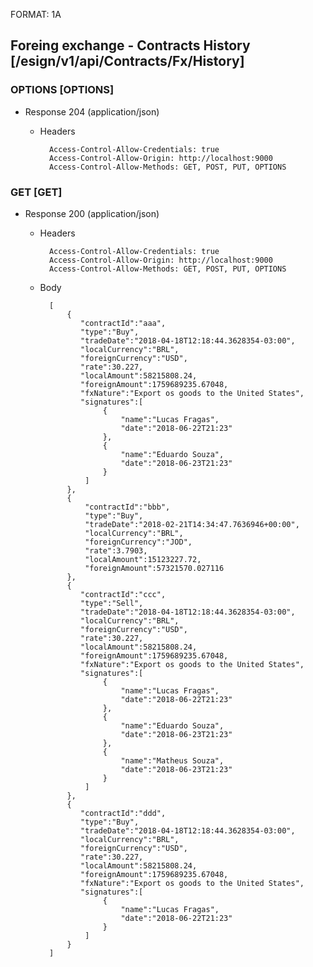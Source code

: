 FORMAT: 1A

## Foreing exchange - Contracts History [/esign/v1/api/Contracts/Fx/History]

### OPTIONS [OPTIONS]

+ Response 204 (application/json)

  + Headers

          Access-Control-Allow-Credentials: true
          Access-Control-Allow-Origin: http://localhost:9000
          Access-Control-Allow-Methods: GET, POST, PUT, OPTIONS

### GET [GET]

+ Response 200 (application/json)

  + Headers

          Access-Control-Allow-Credentials: true
          Access-Control-Allow-Origin: http://localhost:9000
          Access-Control-Allow-Methods: GET, POST, PUT, OPTIONS


  + Body

          [
              {
                 "contractId":"aaa",
                 "type":"Buy",
                 "tradeDate":"2018-04-18T12:18:44.3628354-03:00",
                 "localCurrency":"BRL",
                 "foreignCurrency":"USD",
                 "rate":30.227,
                 "localAmount":58215808.24,
                 "foreignAmount":1759689235.67048,
                 "fxNature":"Export os goods to the United States",
                 "signatures":[
                      {
                          "name":"Lucas Fragas",
                          "date":"2018-06-22T21:23"
                      },
                      {
                          "name":"Eduardo Souza",
                          "date":"2018-06-23T21:23"
                      }
                  ]
              },
              {
                  "contractId":"bbb",
                  "type":"Buy",
                  "tradeDate":"2018-02-21T14:34:47.7636946+00:00",
                  "localCurrency":"BRL",
                  "foreignCurrency":"JOD",
                  "rate":3.7903,
                  "localAmount":15123227.72,
                  "foreignAmount":57321570.027116
              },
              {
                 "contractId":"ccc",
                 "type":"Sell",
                 "tradeDate":"2018-04-18T12:18:44.3628354-03:00",
                 "localCurrency":"BRL",
                 "foreignCurrency":"USD",
                 "rate":30.227,
                 "localAmount":58215808.24,
                 "foreignAmount":1759689235.67048,
                 "fxNature":"Export os goods to the United States",
                 "signatures":[
                      {
                          "name":"Lucas Fragas",
                          "date":"2018-06-22T21:23"
                      },
                      {
                          "name":"Eduardo Souza",
                          "date":"2018-06-23T21:23"
                      },
                      {
                          "name":"Matheus Souza",
                          "date":"2018-06-23T21:23"
                      }
                  ]
              },
              {
                 "contractId":"ddd",
                 "type":"Buy",
                 "tradeDate":"2018-04-18T12:18:44.3628354-03:00",
                 "localCurrency":"BRL",
                 "foreignCurrency":"USD",
                 "rate":30.227,
                 "localAmount":58215808.24,
                 "foreignAmount":1759689235.67048,
                 "fxNature":"Export os goods to the United States",
                 "signatures":[
                      {
                          "name":"Lucas Fragas",
                          "date":"2018-06-22T21:23"
                      }
                  ]
              }
          ]
